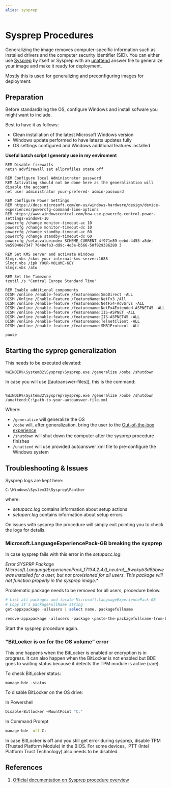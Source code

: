 ```yaml
---
alias: sysprep
---
```


# Sysprep Procedures

Generalizing the image removes computer-specific information such as installed drivers and the computer security identifier (SID). You can either use [Sysprep](https://learn.microsoft.com/en-us/windows-hardware/manufacture/desktop/sysprep--system-preparation--overview?view=windows-11) by itself or Sysprep with an [unattend](https://learn.microsoft.com/en-us/windows-hardware/customize/desktop/unattend/) answer file to generalize your image and make it ready for deployment.

Mostly this is used for generalizing and preconfiguring images for deployment.

## Preparation

Before standardizing the OS, configure Windows and install sofware you might want to include.

Best to have it as follows:
- Clean installation of the latest Microsoft Windows version
- Windows update performed to have latests updates fully
- OS settings configured and Windows additional features installed

**Useful batch script I generaly use in my enviroment**

```batch
REM Disable firewalls
netsh advfirewall set allprofiles state off

REM Configure local Administrator password
REM Activating should not be done here as the generalization will disable the account
net user administrator your-prefered- admin-password

REM Configure Power Settings
REM https://docs.microsoft.com/en-us/windows-hardware/design/device-experiences/powercfg-command-line-options
REM https://www.windowscentral.com/how-use-powercfg-control-power-settings-windows-10
powercfg /change monitor-timeout-ac 10
powercfg /change monitor-timeout-dc 10
powercfg /change standby-timeout-ac 60
powercfg /change standby-timeout-dc 60
powercfg /setacvalueindex SCHEME_CURRENT 4f971e89-eebd-4455-a8de-9e59040e7347 7648efa3-dd9c-4e3e-b566-50f929386280 3

REM Set KMS server and activate Windows
Slmgr.vbs /skms your-internal-kms-server:1688
Slmgr.vbs /ipk YOUR-VOLUME-KEY
Slmgr.vbs /ato

REM Set the Timezone
tzutil /s "Central Europe Standard Time"

REM Enable additional components
DISM /online /enable-feature /featurename:SmbDirect -ALL
DISM /Online /Enable-Feature /FeatureName:NetFx3 /All 
DISM /online /enable-feature /featurename:NetFx4-AdvSrvs -ALL
DISM /online /enable-feature /featurename:NetFx4Extended-ASPNET45 -ALL
DISM /online /enable-feature /featurename:IIS-ASPNET -ALL
DISM /online /enable-feature /featurename:IIS-ASPNET45 -ALL
DISM /online /enable-feature /featurename:TelnetClient -ALL
DISM /online /enable-feature /featurename:SMB1Protocol -ALL

pause
```


## Starting the syprep generalization

This needs to be executed elevated:

```batch
%WINDIR%\System32\Sysprep\Sysprep.exe /generalize /oobe /shutdown
```

In case you will use [[autoanswer-files]], this is the command:

```batch

%WINDIR%\System32\Sysprep\Sysprep.exe /generalize /oobe /shutdown /unattend:C:\path-to-your-autoanswer-file.xml

```

Where:
* `/generalize` will generalize the OS
* `/oobe` will, after generalization, bring the user to the [Out-of-the-box experience](https://learn.microsoft.com/en-us/windows-hardware/customize/desktop/customize-oobe) 
* `/shutdown` will shut down the computer after the sysprep procedure finishes
* `/unattend` will use provided autoanswer xml file to pre-configure the Windows system


## Troubleshooting & Issues

Sysprep logs are kept here: 

```batch
C:\Windows\System32\Sysprep\Panther
```

where:

* *setupacc.log* contains information about setup actions
* *setuperr.log* contains information about setup errors

On issues with sysprep the procedure will simply exit pointing you to check the logs for details.

### Microsoft.LanguageExperiencePack-GB breaking the sysprep

In case sysprep fails with this error in the *setupacc.log*:

*Error SYSPRP Package Microsoft.LanguageExperiencePack_17134.2.4.0_neutral__8wekyb3d8bbwe was installed for a user, but not provisioned for all users. This package will not function properly in the sysprep image.**

Problematic package needs to be removed for all users, procedure below.

```powershell
# List all packages and locate Microsoft.LanguageExperiencePack-GB
# Copy it's packageFullName string
get-appxpackage -allusers | select name, packagefullname

```

```powershell
remove-appxpackage -allusers -package <paste-the-packagefullname-from-before>
```

Start the sysprep procedure again.

### "BitLocker is on for the OS volume" error

This one happens when the BitLocker is enabled or encryption is in progress. It can also happen when the BitLocker is not enabled but BDE goes to waiting status because it detects the TPM module is active (rare).

To check BitLocker status:
```batch
manage-bde -status
```

To disable BitLocker on the OS drive:

In Powershell

```powershell
Disable-Bitlocker –MountPoint "C:"
```

In Command Prompt
```cmd
manage-bde -off C:
```

In case BitLocker is off and you still get error during sysprep, disable TPM (Trusted Platform Module) in the BIOS. For some devices,  PTT (Intel Platform Trust Technology) also needs to be disabled. 

## References

1. [Official documentation on Sysprep procedure overview](https://learn.microsoft.com/en-us/windows-hardware/manufacture/desktop/sysprep-process-overview?view=windows-11)
